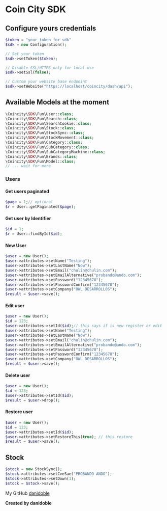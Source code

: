 # Coin City SDK

## Configure yours credentials

```php
$token = "your token for sdk" 
$sdk = new Configuration();

// Set your token
$sdk->setToken($token);

// Disable SSL/HTTPS only for local use
$sdk->setSsl(false);

// Custom your website base endpoint 
$sdk->setWebsite("https://localhost/coincity/dash/api");
```

## Available Models at the moment
```php
\Coincity\SDK\Fun\User::class;
\Coincity\SDK\Fun\Search::class;
\Coincity\SDK\Fun\SearchCookie::class;
\Coincity\SDK\Fun\Stock::class;
\Coincity\SDK\Fun\StockSync::class;
\Coincity\SDK\Fun\StockMovement::class;
\Coincity\SDK\Fun\Category::class;
\Coincity\SDK\Fun\SubCategory::class;
\Coincity\SDK\Fun\SubCategoryMachine::class;
\Coincity\SDK\Fun\Brands::class;
\Coincity\SDK\Fun\Model::class;
// ... wait for more
```

### Users

#### Get users paginated

```php
$page = 1;// optional
$r = User::getPaginated($page);
```

#### Get user by Identifier

```php
$id = 1;
$r = User::findById($id);
```

#### New User

```php
$user = new User();
$user->attributes->setName("Testing");
$user->attributes->setLastName("Now");
$user->attributes->setEmail("chulin@chulin.com");
$user->attributes->setEmailAlternative("probando@ando.com");
$user->attributes->setPassword("12345678");
$user->attributes->setPasswordConfirm("12345678");
$user->attributes->setCompany("OWL DESARROLLOS");
$result = $user->save();
```

#### Edit user

```php
$user = new User();
$id = 123;
$user->attributes->setId($id);// this says if is new register or edit 
$user->attributes->setName("Testing");
$user->attributes->setLastName("Now");
$user->attributes->setEmail("chulin@chulin.com");
$user->attributes->setEmailAlternative("probando@ando.com");
$user->attributes->setPassword("12345678");
$user->attributes->setPasswordConfirm("12345678");
$user->attributes->setCompany("OWL DESARROLLOS");
$result = $user->save();
```

#### Delete user

```php
$user = new User();
$id = 123;
$user->attributes->setId($id); 
$result = $user->drop();
```

#### Restore user

```php
$user = new User();
$id = 123;
$user->attributes->setId($id);
$user->attributes->setRestoreThis(true); // this restore
$result = $user->save();
```

## Stock
```php
$stock = new StockSync();
$stock->attributes->setCveSae("PROBANDO ANDO");
$stock->attributes->setDown(1);
$stock = $stock->save();
```


My GitHub [danidoble](https://github.com/danidoble)

__Created by danidoble__